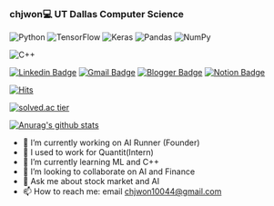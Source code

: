 ### chjwon💻 UT Dallas Computer Science

<img alt="Python" src="https://img.shields.io/badge/python%20-%2314354C.svg?&style=for-the-badge&logo=python&logoColor=white"/> <img alt="TensorFlow" src="https://img.shields.io/badge/TensorFlow%20-%23FF6F00.svg?&style=for-the-badge&logo=TensorFlow&logoColor=white" /> <img alt="Keras" src="https://img.shields.io/badge/Keras%20-%23D00000.svg?&style=for-the-badge&logo=Keras&logoColor=white"/> <img alt="Pandas" src="https://img.shields.io/badge/pandas%20-%23150458.svg?&style=for-the-badge&logo=pandas&logoColor=white" /> <img alt="NumPy" src="https://img.shields.io/badge/numpy%20-%23013243.svg?&style=for-the-badge&logo=numpy&logoColor=white" />

<img alt="C++" src="https://img.shields.io/badge/c++%20-%2300599C.svg?&style=for-the-badge&logo=c%2B%2B&ogoColor=white"/>
 
 
 [![Linkedin Badge](https://img.shields.io/badge/-LinkedIn-blue?style=flat-square&logo=Linkedin&logoColor=white&link=https://www.linkedin.com/in/jae-won-choi-3744a71a2/)](https://www.linkedin.com/in/jae-won-choi-3744a71a2/) [![Gmail Badge](https://img.shields.io/badge/Gmail-d14836?style=flat-square&logo=Gmail&logoColor=white&link=mailto:chjwon10044@gmail.com)](mailto:chjwon10044@gmail.com) [![Blogger Badge](https://img.shields.io/badge/Blogger-0F9D58?style=for-the-badge&logo=blogger&logoColor=white&link=https://blog.naver.com/ch000523/)](https://blog.naver.com/ch000523) [![Notion Badge]("https://img.shields.io/badge/#000000?style=for-the-badge&logo=blogger&logoColor=white&link=https://www.notion.so/Jae-Won-Choi-754ee379d55e4b66b97bf3147fc44398/)](https://www.notion.so/Jae-Won-Choi-754ee379d55e4b66b97bf3147fc44398 )

[![Hits](https://hits.seeyoufarm.com/api/count/incr/badge.svg?url=https%3A%2F%2Fgithub.com%2Fchjwon%2Fchjwon&count_bg=%2379C83D&title_bg=%23555555&icon=&icon_color=%23E7E7E7&title=hits&edge_flat=false)](https://hits.seeyoufarm.com)


 
 [![solved.ac tier](http://mazassumnida.wtf/api/generate_badge?boj=chjwon1004)](https://solved.ac/chjwon1004)

[![Anurag's github stats](https://github-readme-stats.vercel.app/api?username=chjwon&show_icons=true&theme=synthwave)](https://github.com/chjwon/github-readme-stats)


- 🔭 I’m currently working on AI Runner (Founder)
- 🔭 I used to work for Quantit(Intern)
- 🌱 I’m currently learning ML and C++
- 👯 I’m looking to collaborate on AI and Finance
- 💬 Ask me about stock market and AI
- 📫 How to reach me: email chjwon10044@gmail.com




<!--
**chjwon/chjwon** is a ✨ _special_ ✨ repository because its `README.md` (this file) appears on your GitHub profile.

Here are some ideas to get you started:

- 🔭 I’m currently working on ...
- 🌱 I’m currently learning ...
- 👯 I’m looking to collaborate on ...
- 🤔 I’m looking for help with ...
- 💬 Ask me about ...
- 📫 How to reach me: ...
- 😄 Pronouns: ...
- ⚡ Fun fact: ...
-->
